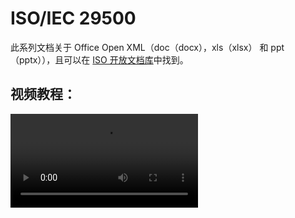 # ISO/IEC 29500

此系列文档关于 Office Open XML（doc（docx），xls（xlsx） 和 ppt（pptx）），且可以在 [ISO 开放文档库](https://standards.iso.org/ittf/PubliclyAvailableStandards/index.html)中找到。

## 视频教程：

<video src="https://github.com/user-attachments/assets/1734b0f0-46d0-443b-9f10-f2004b0e1d9d">
